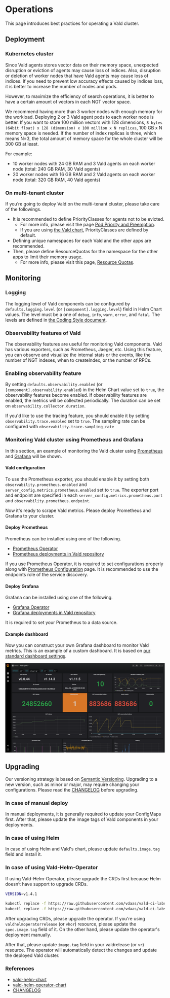 # Operations

This page introduces best practices for operating a Vald cluster.

## Deployment

### Kubernetes cluster

Since Vald agents stores vector data on their memory space, unexpected disruption or eviction of agents may cause loss of indices.
Also, disruption or deletion of worker nodes that have Vald agents may cause loss of indices.
If you need to prevent low accuracy effects caused by indices loss, it is better to increase the number of nodes and pods.

However, to maximize the efficiency of search operations, it is better to have a certain amount of vectors in each NGT vector space.

We recommend having more than 3 worker nodes with enough memory for the workload.
Deploying 2 or 3 Vald agent pods to each worker node is better.
If you want to store 100 million vectors with 128 dimensions, `8 bytes (64bit float) x 128 (dimension) x 100 million x N replicas`, 100 GB x N memory space is needed.
If the number of index replicas is three, which means N=3, the total amount of memory space for the whole cluster will be 300 GB at least.

For example:

- 10 worker nodes with 24 GB RAM and 3 Vald agents on each worker node (total: 240 GB RAM, 30 Vald agents)
- 20 worker nodes with 16 GB RAM and 2 Vald agents on each worker node (total: 320 GB RAM, 40 Vald agents)

### On multi-tenant cluster

If you’re going to deploy Vald on the multi-tenant cluster, please take care of the followings.

- It is recommended to define PriorityClasses for agents not to be evicted.
  - For more info, please visit the page [Pod Priority and Preemption][pod-priority-preemption].
  - If you are using [the Vald chart][vald-helm-chart], PriorityClasses are defined by default.
- Defining unique namespaces for each Vald and the other apps are recommended.
- Then, please define ResourceQuotas for the namespace for the other apps to limit their memory usage.
  - For more info, please visit this page, [Resource Quotas][resource-quota].

## Monitoring

### Logging

The logging level of Vald components can be configured by `defaults.logging.level` (or `[component].logging.level`) field in Helm Chart values.
The level must be a one of `debug`, `info`, `warn`, `error`, and `fatal`.
The levels are defined in [the Coding Style document](../contributing/coding-style.md#logging).

### Observability features of Vald

The observability features are useful for monitoring Vald components.
Vald has various exporters, such as Prometheus, Jaeger, etc.
Using this feature, you can observe and visualize the internal stats or the events, like the number of NGT indexes, when to createIndex, or the number of RPCs.

### Enabling observability feature

By setting `defaults.observability.enabled` (or `[component].observability.enabled`) in the Helm Chart value set to `true`, the observability features become enabled.
If observability features are enabled, the metrics will be collected periodically.
The duration can be set on `observability.collector.duration`.

If you'd like to use the tracing feature, you should enable it by setting `observability.trace.enabled` set to `true`. The sampling rate can be configured with `observability.trace.sampling_rate`

### Monitoring Vald cluster using Prometheus and Grafana

In this section, an example of monitoring the Vald cluster using [Prometheus][prometheus-io] and [Grafana][grafana] will be shown.

#### Vald configuration

To use the Prometheus exporter, you should enable it by setting both `observability.prometheus.enabled` and `server_config.metrics.prometheus.enabled` set to `true`.
The exporter port and endpoint are specified in each `server_config.metrics.prometheus.port` and `observability.prometheus.endpoint`.

Now it's ready to scrape Vald metrics.
Please deploy Prometheus and Grafana to your cluster.

#### Deploy Prometheus

Prometheus can be installed using one of the following.

- [Prometheus Operator][prometheus-operator]
- [Prometheus deployments in Vald repository][vald-prometheus]

If you use Prometheus Operator, it is required to set configurations properly along with [Prometheus Configuration][prometheus-configuration] page.
It is recommended to use the endpoints role of the service discovery.

#### Deploy Grafana

Grafana can be installed using one of the following.

- [Grafana Operator][grafana-operator]
- [Grafana deployments in Vald repository][vald-grafana]

It is required to set your Prometheus to a data source.

#### Example dashboard

Now you can construct your own Grafana dashboard to monitor Vald metrics.
This is an example of a custom dashboard. It is based on [our standard dashboard settings][vald-grafana-dashboards].

<img src="../../assets/docs/guides/operations/grafana-example.png" />

## Upgrading

Our versioning strategy is based on [Semantic Versioning][semver].
Upgrading to a new version, such as minor or major, may require changing your configurations.
Please read the [CHANGELOG][changelog] before upgrading.

### In case of manual deploy

In manual deployments, it is generally required to update your ConfigMaps first.
After that, please update the image tags of Vald components in your deployments.

### In case of using Helm

In case of using Helm and Vald's chart, please update `defaults.image.tag` field and install it.

### In case of using Vald-Helm-Operator

If using Vald-Helm-Operator, please upgrade the CRDs first because Helm doesn’t have support to upgrade CRDs.

```bash
VERSION=v1.4.1
```

```bash
kubectl replace -f https://raw.githubusercontent.com/vdaas/vald-ci-labs/${VERSION}/charts/vald-helm-operator/crds/valdrelease.yaml && \
kubectl replace -f https://raw.githubusercontent.com/vdaas/vald-ci-labs/${VERSION}/charts/vald-helm-operator/crds/valdhelmoperatorrelease.yaml
```

After upgrading CRDs, please upgrade the operator.
If you're using `valdhelmoperatorrelease` (or `vhor`) resource, please update the `spec.image.tag` field of it.
On the other hand, please update the operator's deployment manually.

After that, please update `image.tag` field in your valdrelease (or `vr`) resource.
The operator will automatically detect the changes and update the deployed Vald cluster.

### References

- [vald-helm-chart][vald-helm-chart]
- [vald-helm-operator-chart][vald-helm-operator-chart]
- [CHANGELOG][changelog]

[vald-helm-chart]: https://github.com/vdaas/vald-ci-labs/tree/main/charts/vald
[vald-helm-operator-chart]: https://github.com/vdaas/vald-ci-labs/tree/main/charts/vald-helm-operator
[changelog]: https://vald.vdaas.org/docs/release/changelog/
[pod-priority-preemption]: https://kubernetes.io/docs/concepts/configuration/pod-priority-preemption/
[resource-quota]: https://kubernetes.io/docs/concepts/policy/resource-quotas/
[prometheus-io]: https://prometheus.io/
[grafana]: https://grafana.com
[vald-prometheus]: https://github.com/vdaas/vald-ci-labs/tree/main/k8s/metrics/prometheus
[prometheus-operator]: https://github.com/coreos/prometheus-operator
[prometheus-configuration]: https://prometheus.io/docs/prometheus/latest/configuration/configuration/
[vald-grafana]: https://github.com/vdaas/vald-ci-labs/tree/main/k8s/metrics/grafana
[vald-grafana-dashboards]: https://github.com/vdaas/vald-ci-labs/tree/main/k8s/metrics/grafana/dashboards
[grafana-operator]: https://operatorhub.io/operator/grafana-operator
[semver]: https://semver.org/
